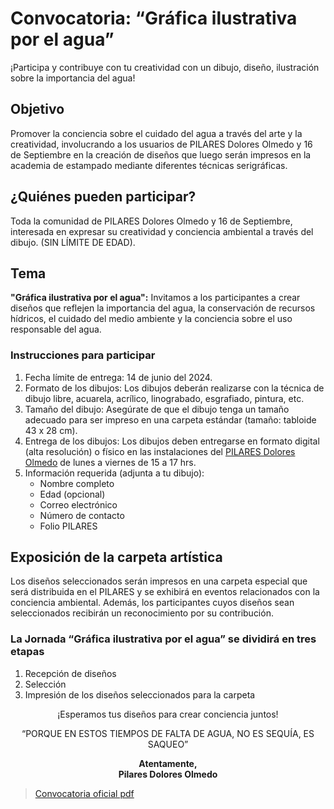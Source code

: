 # Convocatoria: “Gráfica ilustrativa por el agua”
¡Participa y contribuye con tu creatividad con un dibujo, diseño, ilustración sobre la importancia del agua!

## Objetivo
Promover la conciencia sobre el cuidado del agua a través del arte y la creatividad, involucrando a los usuarios de PILARES Dolores Olmedo y 16 de Septiembre en la creación de diseños que luego serán impresos en la academia de estampado mediante diferentes técnicas serigráficas.

## ¿Quiénes pueden participar?
Toda la comunidad de PILARES Dolores Olmedo y 16 de Septiembre, interesada en expresar su creatividad y conciencia ambiental a través del dibujo. (SIN LÍMITE DE EDAD).

## Tema
**"Gráfica ilustrativa por el agua":** Invitamos a los participantes a crear diseños que reflejen la importancia del agua, la conservación de recursos hídricos, el cuidado del medio ambiente y la conciencia sobre el uso responsable del agua.

### Instrucciones para participar
1. Fecha límite de entrega: 14 de junio del 2024.
2. Formato de los dibujos: Los dibujos deberán realizarse con la técnica de dibujo libre, acuarela, acrílico, linograbado, esgrafiado, pintura, etc.
3. Tamaño del dibujo: Asegúrate de que el dibujo tenga un tamaño adecuado para ser impreso en una carpeta estándar (tamaño: tabloide 43 x 28 cm).
4. Entrega de los dibujos: Los dibujos deben entregarse en formato digital (alta resolución) o físico en las instalaciones del [PILARES Dolores Olmedo](https://maps.app.goo.gl/NXKZey1AXWiDnd7CA) de lunes a viernes de 15 a 17 hrs.
5. Información requerida (adjunta a tu dibujo):
   - Nombre completo
   - Edad (opcional)
   - Correo electrónico
   - Número de contacto
   - Folio PILARES

## Exposición de la carpeta artística
Los diseños seleccionados serán impresos en una carpeta especial que será distribuida en el PILARES y se exhibirá en eventos relacionados con la conciencia ambiental. Además, los participantes cuyos diseños sean seleccionados recibirán un reconocimiento por su contribución.

### La Jornada “Gráfica ilustrativa por el agua” se dividirá en tres etapas
1. Recepción de diseños
2. Selección 
3. Impresión de los diseños seleccionados para la carpeta

<div style="text-align: center;">
<p>¡Esperamos tus diseños para crear conciencia juntos!</p>
<p>“PORQUE EN ESTOS TIEMPOS DE FALTA DE AGUA, NO ES SEQUÍA, ES SAQUEO”</p>
<p><strong>Atentamente,<br>
Pilares Dolores Olmedo</strong></p>
</div>

> [Convocatoria oficial pdf](assets/pdf/Dibujando%20por%20el%20agua%20correcciones.docx.pdf)